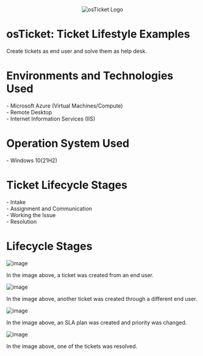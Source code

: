 <p align="center">
<img src="https://encrypted-tbn0.gstatic.com/images?q=tbn:ANd9GcScJRioLjSWPpBaNl994ICeuru5uWGnAkd60w&s" alt="osTicket Logo"/>
</p>

<h1>osTicket: Ticket Lifestyle Examples</h1>
Create tickets as end user and solve them as help desk.

<h1>Environments and Technologies Used</h1>
  - Microsoft Azure (Virtual Machines/Compute)<br>
  - Remote Desktop<br>
  - Internet Information Services (IIS)<br>

<h1>Operation System Used</h1>
  - Windows 10(21H2)

<h1>Ticket Lifecycle Stages</h1>
  - Intake<br>
  - Assignment and Communication<br>
  - Working the Issue<br>
  - Resolution<br>

<h1>Lifecycle Stages</h1>

![image](https://github.com/Keyla-Mendez43/osTicket-Ticket-Lifecycle-Example/assets/174077223/bc3b5192-de04-4b41-9c6c-442476a60a3e)

In the image above, a ticket was created from an end user.

![image](https://github.com/Keyla-Mendez43/osTicket-Ticket-Lifecycle-Example/assets/174077223/4a5604f9-b813-4c03-bcf6-ad6b00030394)

In the image above, another ticket was created through a different end user.

![image](https://github.com/Keyla-Mendez43/osTicket-Ticket-Lifecycle-Example/assets/174077223/32c3ef96-b72d-45bd-8c6b-5d5f529dcb98)

In the image above, an SLA plan was created and priority was changed.

![image](https://github.com/Keyla-Mendez43/osTicket-Ticket-Lifecycle-Example/assets/174077223/4642402c-9ffe-4dc8-8744-fbe6ab4d3fbf)

In the image above, one of the tickets was resolved.
